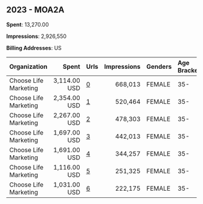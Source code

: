 ## 2023 - MOA2A 
**Spent**: 13,270.00

**Impressions**: 2,926,550

**Billing Addresses**: US

|Organization|Spent|Urls|Impressions|Genders|Age Brackets|Country Codes|
|:---|---:|:---|---:|:---|:---|:---|
|Choose Life Marketing|3,114.00 USD|[0](https://www.snap.com/political-ads/asset/4c088f8841a0c6bc88143ffe63c6f3e7894c72d9472f44ac55b1ac32d57eddfa?mediaType=jpeg)|668,013|FEMALE|35-|united states|
|Choose Life Marketing|2,354.00 USD|[1](https://www.snap.com/political-ads/asset/31bb6b89aa663d9df51c6a29b47eded93f3cb4c2c77d0333cbaf7e5566b4e736?mediaType=jpeg)|520,464|FEMALE|35-|united states|
|Choose Life Marketing|2,267.00 USD|[2](https://www.snap.com/political-ads/asset/46f0e03aeb8480fc1be92c1e5c162194298b4c779eff9eb972f7f8193047c04b?mediaType=jpeg)|478,303|FEMALE|35-|united states|
|Choose Life Marketing|1,697.00 USD|[3](https://www.snap.com/political-ads/asset/db6f5f2768b8c7443ec87b4e67f6e4ecdd2585518f60521bae5d6e1aca061a92?mediaType=jpeg)|442,013|FEMALE|35-|united states|
|Choose Life Marketing|1,691.00 USD|[4](https://www.snap.com/political-ads/asset/3f61864d694d493fcc2ec7be1c8cd9da2fec34c829918fb28a0bdcddfa06549d?mediaType=jpeg)|344,257|FEMALE|35-|united states|
|Choose Life Marketing|1,116.00 USD|[5](https://www.snap.com/political-ads/asset/a5a8392d48c071f30baa81a3c0bae78eabf2026d1f5dcd363261d4d2ac8bb335?mediaType=jpeg)|251,325|FEMALE|35-|united states|
|Choose Life Marketing|1,031.00 USD|[6](https://www.snap.com/political-ads/asset/9af9efb45b654abfbbf3fb71e32b31840277d9d4fa0907df8344ddd22adc76b1?mediaType=jpeg)|222,175|FEMALE|35-|united states|
